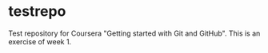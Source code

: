 # testrepo
Test repository for Coursera "Getting started with Git and GitHub". This is an exercise of week 1.
